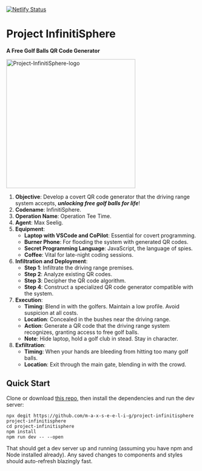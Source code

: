 [![Netlify Status](https://api.netlify.com/api/v1/badges/1ecc208d-8c80-450b-8dba-f6b8c51833d4/deploy-status)](https://app.netlify.com/sites/secret-stuff/deploys)
# Project InfinitiSphere
**A Free Golf Balls QR Code Generator**

<img src="https://github.com/m-a-x-s-e-e-l-i-g/project-infinitisphere/assets/7907436/09291a1d-29ab-4878-b447-ee136bc235ba" alt="Project-InfinitiSphere-logo" height=340/>

1. **Objective**: Develop a covert QR code generator that the driving range system accepts, ___unlocking free golf balls for life___!
2. **Codename**: InfinitiSphere.
3. **Operation Name**: Operation Tee Time.
3. **Agent**: Max Seelig.
5. **Equipment**:
    - **Laptop with VSCode and CoPilot**: Essential for covert programming.
    - **Burner Phone**: For flooding the system with generated QR codes.
    - **Secret Programming Language**: JavaScript, the language of spies.
    - **Coffee**: Vital for late-night coding sessions.
6. **Infiltration and Deployment**:
    - **Step 1**: Infiltrate the driving range premises.
    - **Step 2**: Analyze existing QR codes.
    - **Step 3**: Decipher the QR code algorithm.
    - **Step 4**: Construct a specialized QR code generator compatible with the system.
7. **Execution**:
    - **Timing**: Blend in with the golfers. Maintain a low profile. Avoid suspicion at all costs.
    - **Location**: Concealed in the bushes near the driving range.
    - **Action**: Generate a QR code that the driving range system recognizes, granting access to free golf balls.
    - **Note**: Hide laptop, hold a golf club in stead. Stay in character.
9. **Exfiltration**:
    - **Timing**: When your hands are bleeding from hitting too many golf balls.
    - **Location**: Exit through the main gate, blending in with the crowd.

## Quick Start
Clone or download [this repo](https://github.com/m-a-x-s-e-e-l-i-g/project-infinitisphere), then install the dependencies and run the dev server:

```
npx degit https://github.com/m-a-x-s-e-e-l-i-g/project-infinitisphere project-infinitisphere
cd project-infinitisphere
npm install
npm run dev -- --open
```

That should get a dev server up and running (assuming you have npm and Node installed already). Any saved changes to components and styles should auto-refresh blazingly fast.
